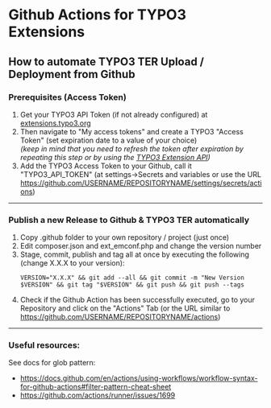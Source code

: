 # Github Actions for TYPO3 Extensions

## How to automate TYPO3 TER Upload / Deployment from Github

### Prerequisites (Access Token)
1. Get your TYPO3 API Token (if not already configured) at [extensions.typo3.org](https://extensions.typo3.org/)
2. Then navigate to "My access tokens" and create a TYPO3 "Access Token" (set expiration date to a value of your choice)<br>*(keep in mind that you need to refresh the token after expiration by repeating this step or by using the [TYPO3 Extension API](https://extensions.typo3.org/faq/rest-api))*
3. Add the TYPO3 Access Token to your Github, call it "TYPO3_API_TOKEN" (at settings->Secrets and variables or use the URL https://github.com/USERNAME/REPOSITORYNAME/settings/secrets/actions)

---

### Publish a new Release to Github & TYPO3 TER automatically
1. Copy .github folder to your own repository / project (just once)
2. Edit composer.json and ext_emconf.php and change the version number
3. Stage, commit, publish and tag all at once by executing the following (change X.X.X to your version): 
    ```
    VERSION="X.X.X" && git add --all && git commit -m "New Version $VERSION" && git tag "$VERSION" && git push && git push --tags
    ```
4. Check if the Github Action has been successfully executed, go to your Repository and click on the "Actions" Tab (or the URL similar to https://github.com/USERNAME/REPOSITORYNAME/actions)

---

### Useful resources: 
See docs for glob pattern: 

- https://docs.github.com/en/actions/using-workflows/workflow-syntax-for-github-actions#filter-pattern-cheat-sheet
- https://github.com/actions/runner/issues/1699
